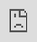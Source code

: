 <!DOCTYPE html>
<html lang="es">
<head>
  <meta charset="utf-8">
  <meta name="viewport" content="width=device-width,initial-scale=1">
  <title>La Ciberseguridad</title>
  <style>
    :root{--accent:#1f2937;--muted:#6b7280;--card:#f3f4f6}
    body{font-family:Inter, system-ui, -apple-system, "Segoe UI", Roboto, "Helvetica Neue", Arial; margin:0; color:var(--accent); background:#fff}
    header{background:linear-gradient(90deg,#0f172a,#0b1220); color:#fff; padding:28px 20px}
    .container{max-width:1000px;margin:24px auto;padding:0 16px}
    nav{background:var(--card); padding:12px;border-radius:8px}
    nav ul{display:flex;gap:12px;flex-wrap:wrap;list-style:none;padding:0;margin:0}
    nav a{text-decoration:none;color:var(--accent);padding:6px 8px;border-radius:6px}
    nav a:hover{background:#e6eef8}
    main{margin-top:18px}
    section{background:#fbfbfb;border:1px solid #ececec;padding:18px;margin-bottom:14px;border-radius:8px}
    h1,h2{margin:0 0 8px 0}
    .meta{font-size:0.95rem;color:var(--muted)}
    .grid{display:grid;grid-template-columns:1fr 320px;gap:18px}
    .aside{background:#fff;border:1px solid #eee;padding:12px;border-radius:8px}
    footer{text-align:center;padding:18px;color:var(--muted)}
    pre{background:#111827;color:#f8fafc;padding:12px;border-radius:6px;overflow:auto}
    table{width:100%;border-collapse:collapse}
    table th, table td{border:1px solid #e5e7eb;padding:8px;text-align:left}
    .btn{display:inline-block;padding:8px 12px;background:#0ea5a4;color:#fff;border-radius:6px;text-decoration:none}
  </style>
</head>
<body>
  <header>
<div class="container">
<h1>La Ciberseguridad</h1>
<p><strong>Universidad:</strong> Universidad Iberoamericana Puebla</p>
<p><strong>Departamento:</strong> Ingeniería en Sistemas Computacionales</p>
<p><strong>Periodo de evaluación:</strong> Primer periodo</p>
<p><strong>Fecha:</strong> 19 de septiembre del 2025</p>
<p><strong>Participantes del equipo:</strong> Fernando José Axle Ricardez,Rodrigo Castro Bermeo, Yamil Rumilla Curiel y Erick Vazquez Juarez</p>
    </div>
  </header>

  <div class="container">
    <nav>
      <ul>
        <li><a href="#portada">Portada</a></li>
            <li><a href="#Importancia">Importancia</a></li>
        <li><a href="#Objetivo">Objetivo</a></li>
        <li><a href="#Tipo de Virus">Tipos de Virus</a></li>
        <li><a href="#bibliografia">Bibliografía</a></li>
      </ul>
    </nav>

    <main>


      <section id="Importancia">
        <h2>La importancia de la ciberseguridad</h2>
    
        <article>
          <br>
          <br> Como hoy en día mucha gente desconoce el peligro que abunda en el internet y el mundo del hacking, explorar las áreas conocidas, sus causas y consecuencias y su gran importancia hoy en díaEn México, durante 2024 y el primer trimestre de 2025, la población y las empresas enfrentan un aumento acelerado de ciberataques de diferentes tipos. En el primer trimestre de 2025, 13.5 millones de usuarios fueron afectados por malware e intentos de phishing, un aumento considerable desde los 6 millones de 2024. Entre las causas se asocian a un desconocimiento de los peligros y vulnerabilidades informáticas presentes en redes sociales, páginas web, spam, entre otros. El bajo conocimiento sobre prácticas seguras para el uso de equipos informáticos y que éstas prácticas van dirigidas a población vulnerable.  
          <p><b>Consecuencias</b>
          <br>
          <br>
         Un aumento considerable en la distribución de malware como virus o estafas como el phishing, que afecta cada día a más personas, infectando dispositivos, revelando información vulnerable, dando origen a pérdidas monetarias, entre otras afectaciones. Se limita a la personas y empresas que puedan ser afectadas o sean vulnerables a estos riesgos.</p>
          
          <p>
        <br>
       El aumento de ciberataques en México representa una amenaza directa para ciudadanos y empresas, pues compromete información personal, económica y de seguridad. La relevancia del tema radica en que más de 13.5 millones de personas han sido afectadas en lo que va de 2025, evidenciando una tendencia creciente. El aporte de esta investigación se centra en generar conciencia y promover prácticas seguras en la población vulnerable, fortaleciendo así la cultura digital preventiva. La viabilidad se sustenta en la disponibilidad de fuentes confiables, estadísticas actualizadas y marcos normativos nacionales e internacionales. Los principales beneficiarios serán los usuarios de Internet, tanto individuos como organizaciones, que podrán reducir riesgos e impactos de la ciberdelincuencia.  </p>
        </article>
      </section>

      <section id="Objetivo">
        <h2>Objetivo General</h2>
        <br>
        <div style="position: relative; width: 100%; height: 0; padding-top: 100.0000%;
 padding-bottom: 0; box-shadow: 0 2px 8px 0 rgba(63,69,81,0.16); margin-top: 1.6em; margin-bottom: 0.9em; overflow: hidden;
 border-radius: 8px; will-change: transform;">
  <iframe loading="lazy" style="position: absolute; width: 100%; height: 100%; top: 0; left: 0; border: none; padding: 0;margin: 0;"
    src="https://www.canva.com/design/DAGxd_U-OYE/QQsiGgDqwoynG8y1DaAwPQ/view?embed" allowfullscreen="allowfullscreen" allow="fullscreen">
  </iframe>
</div>
<a href="https:&#x2F;&#x2F;www.canva.com&#x2F;design&#x2F;DAGxd_U-OYE&#x2F;QQsiGgDqwoynG8y1DaAwPQ&#x2F;view?utm_content=DAGxd_U-OYE&amp;utm_campaign=designshare&amp;utm_medium=embeds&amp;utm_source=link" target="_blank" rel="noopener"></a> 
    <br>
    <p>
        Fortalecer la cultura de ciberseguridad en usuarios y empresas en México, mediante estrategias de concienciación y difusión de prácticas seguras para reducir la incidencia e impacto de ciberataques durante 2025. 
        
        Objetivos específicos (SMART): 
        <br>
        1. Desarrollar y difundir la concientización sobre phishing y malware dirigidas a adolescentes, adultos jóvenes y adultos mayores antes de diciembre de 2025.  
        <br>
        2. Informar sobre buenas prácticas básicas de ciberseguridad (uso de antivirus, respaldos, verificación de correos) durante el segundo semestre de 2025.
        <br>
        3. Cada persona sepa identificar los virus. 
        <br>
        <br>
        Indicador 1: Porcentaje de usuarios capacitados en ciberseguridad.
        <br>
•⁠  ⁠Fórmula: (Usuarios informados ÷ Total de usuarios que vieron la página) × 100.
        <br>
•⁠  ⁠Línea base: 0 % (2024, no existen registros previos).  
        <br>
•⁠  ⁠Meta: 40 % de usuarios informados al cierre de 2025.  
        <br>
•⁠  ⁠Fuente: Reportes internos de talleres y campañas digitales.  
Indicador 2: Reducción de incidentes reportados de phishing en población capacitada.
        <br>
•⁠  ⁠Fórmula: (Incidentes reportados por informados ÷ Total de incidentes iniciales) × 100 
        <br>
•⁠  ⁠Línea base: 13.5 millones de víctimas en el primer trimestre de 2025.  
        <br>
•⁠  ⁠Meta: Reducir en un 1 % los incidentes reportados en población capacitada al cierre de 2025.
    </p>
      </section>

      <section id="Tipos de Virus">
        <h2>Tipos de Virus</h2>
       <table>
          <thead>
            <tr><th>Nombre del virus</th><th>Año de aparición/ detección en México</th><th>Forma de propagación</th><th>Impacto en México</th><th>Medidas de prevención/ Respuesta</th></tr>
          </thead>
            <tr><th>ILOVEYOU</th><th>2000</th><th>Correo electrónico con archivo adjunto (.vbs) </th><th>Afectó a dependencias gubernamentales y empresas mexicanas; pérdidas económicas por caídas de sistemas. </th><th>Uso de antivirus actualizado y capacitación para no abrir adjuntos sospechosos. </th></tr>
            <tr><th>Klez</th><th>2001-2003</th><th>Correos electrónicos con archivos adjuntos maliciosos </th><th>Uno de los más difundidos en México; saturaba buzones de correo y dañaba archivos. </th><th>Filtros de correo, parches de seguridad y antivirus.</th></tr>
            <tr><th>Conficker</th><th>2008-2010 </th><th>Redes locales y dispositivos USB</th><th>Infectó equipos en instituciones públicas mexicanas; comprometió datos sensibles</th><th>Actualización de Windows y desinfección masiva en redes.</th></tr>
            <tr><th>Stuxnet </th><th>2010</th><th>USB y redes industriales (SCADA)</th><th>Detectado en sistemas industriales; alerta sobre vulnerabilidad de infraestructura crítica en México.</th><th>Ciberseguridad industrial, segmentación de redes.</th></tr>
            <tr><th>Wannacry</th><th>2017</th><th>Ransomware vía vulnerabilidad SMB de Windows</th><th>Varias empresas mexicanas fueron afectadas; secuestro de información con petición de rescate.</th><th>Backups, actualización de sistemas, parches de seguridad.</th></tr>
            <tr><th>FluBot / SMS malware</th><th>2021</th><th>Mensajes SMS con enlaces fraudulentos</th><th>Afectó a usuarios mexicanos con robo de datos bancarios.</th><th>Educación digital, filtros de SMS, apps verificadas.</th></tr>
        </table>
      </section>

      <section id="bibliografia">
        <h2>9) Bibliografía</h2>
        <p>Incluye todas las fuentes en formato APA.</p>
        <ol>
          <li> 
        </ol>
      </section>

    </main>

    <aside class="aside">
      <h3>Guía rápida</h3>
      <p>Consejos para llenar la wiki:</p>
      <ul>
        <li>Usa tablas para comparar propiedades entre elementos.</li>
        <li>Incluye imágenes con buena resolución y cita la fuente.</li>
        <li>Prioriza fuentes confiables: artículos científicos, USGS, IUPAC.</li>
      </ul>
      <a class="btn" href="#bibliografia">Ir a bibliografía</a>
    </aside>

  </div>

  <footer>
    <div class="container">
    </div>
  </footer>
</body>
</html>
